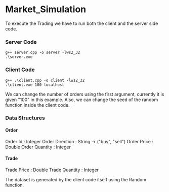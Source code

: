 # Market_Simulation

To execute the Trading we have to run both the client and the server side code.

### Server Code
```
g++ server.cpp -o server -lws2_32
.\server.exe
```

### Client Code
```
g++ .\client.cpp -o client -lws2_32
.\client.exe 100 localhost
```
We can change the number of orders using the first argument, currently it is given "100" in this example.
Also, we can change the seed of the random function inside the client code.

### Data Structures
#### Order
Order Id : Integer
Order Direction : String -> ("buy", "sell")
Order Price : Double 
Order Quantity : Integer

#### Trade
Trade Price : Double
Trade Quantity : Integer


The dataset is generated by the client code itself using the Random function.

